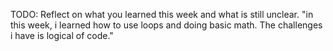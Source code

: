 TODO: Reflect on what you learned this week and what is still unclear.
"in this week, i learned how to use loops and doing basic math. The challenges i have is logical of code."